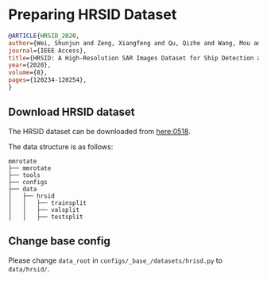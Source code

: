 # Preparing HRSID Dataset

<!-- [DATASET] -->

```bibtex
@ARTICLE{HRSID_2020,
author={Wei, Shunjun and Zeng, Xiangfeng and Qu, Qizhe and Wang, Mou and Su, Hao and Shi, Jun},
journal={IEEE Access},
title={HRSID: A High-Resolution SAR Images Dataset for Ship Detection and Instance Segmentation},
year={2020},
volume={8},
pages={120234-120254},
}
```

## Download HRSID dataset
The HRSID dataset can be downloaded from [here:0518](https://pan.baidu.com/s/1vks9fj64Bb06U170GNL7mw).

The data structure is as follows:
```none
mmrotate
├── mmrotate
├── tools
├── configs
├── data
│   ├── hrsid
│   │   ├── trainsplit
│   │   ├── valsplit
│   │   ├── testsplit
```

## Change base config

Please change `data_root` in `configs/_base_/datasets/hrisd.py` to `data/hrsid/`.
